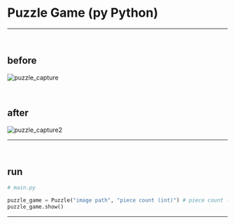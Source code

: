 
# Puzzle Game (py Python)

-----

<br/>

## before

![puzzle_capture](https://user-images.githubusercontent.com/71556009/180827319-704883f5-3b01-4643-8f1a-d74c22ecc180.PNG)

<br/>

## after

![puzzle_capture2](https://user-images.githubusercontent.com/71556009/180827779-eb79a08e-4b55-4cfb-8216-c2de6c996248.PNG)

-----

<br/>

## run

```python
# main.py

puzzle_game = Puzzle("image path", "piece count (int)") # piece count -> 4 : eay, 9 : normal, 16 : hard, 25 : so hard
puzzle_game.show()

```

-----

<br/>